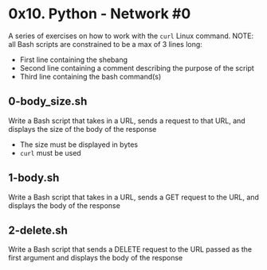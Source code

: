 # 0x10. Python - Network #0
A series of exercises on how to work with the `curl` Linux command.
NOTE: all Bash scripts are constrained to be a max of 3 lines long:
- First line containing the shebang
- Second line containing a comment describing the purpose of the script
- Third line containing the bash command(s)

## 0-body_size.sh
Write a Bash script that takes in a URL, sends a request to that URL, and displays the size of the body of the response
- The size must be displayed in bytes
- `curl` must be used

## 1-body.sh
Write a Bash script that takes in a URL, sends a GET request to the URL, and displays the body of the response

## 2-delete.sh
Write a Bash script that sends a DELETE request to the URL passed as the first argument and displays the body of the response
